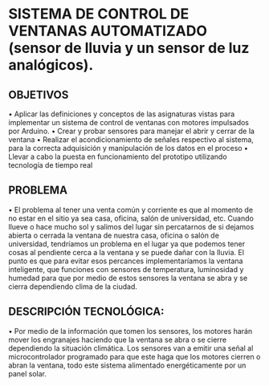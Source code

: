 # SISTEMA DE CONTROL DE VENTANAS AUTOMATIZADO (sensor de lluvia y un sensor de luz analógicos). 

## OBJETIVOS 
•	Aplicar las definiciones y conceptos de las asignaturas vistas para implementar un sistema de control de ventanas con motores impulsados por Arduino.
•	Crear y probar sensores para manejar el abrir y cerrar de la ventana
•	Realizar el acondicionamiento de señales respectivo al sistema, para la correcta adquisición y manipulación de los datos en el proceso 
•	Llevar a cabo la puesta en funcionamiento del prototipo utilizando tecnología de tiempo real

## PROBLEMA
• El problema al tener una venta común y corriente es que al momento de no estar en el sitio ya sea casa, oficina, salón de universidad, etc. Cuando llueve o hace mucho sol y salimos del lugar sin percatarnos de si dejamos abierta o cerrada la ventana de nuestra casa, oficina o salón de universidad, tendríamos un problema en el lugar ya que podemos tener cosas al pendiente cerca a la ventana y se puede dañar con la lluvia. El punto es que para evitar esos percances implementaríamos la ventana inteligente, que funciones con sensores de temperatura, luminosidad y humedad para que por medio de estos sensores la ventana se abra y se cierra dependiendo clima de la ciudad.

## DESCRIPCIÓN TECNOLÓGICA:  
• Por medio de la información que tomen los sensores, los motores harán mover los engranajes haciendo que la ventana se abra o se cierre dependiendo la situación climática.
Los sensores van a emitir una señal al microcontrolador programado para que este haga que los motores cierren o abran la ventana, todo este sistema alimentado energéticamente por un panel solar.

